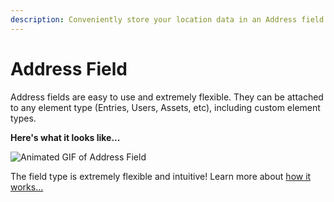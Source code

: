 ```yaml
---
description: Conveniently store your location data in an Address field. Your geocoding searches are seamlessly handled by the Google API to provide instant results.
---
```


# Address Field

Address fields are easy to use and extremely flexible. They can be attached to any element type (Entries, Users, Assets, etc), including custom element types.

**Here's what it looks like...**

<img :src="$withBase('/images/address-field/address-field.gif')" alt="Animated GIF of Address Field">

The field type is extremely flexible and intuitive! Learn more about [how it works...](/address-field/how-it-works/)
